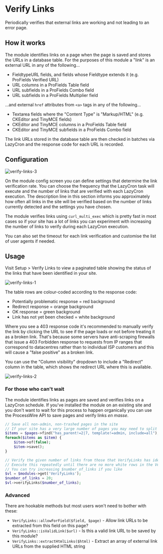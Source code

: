 # Verify Links

Periodically verifies that external links are working and not leading to an error page.

## How it works

The module identifies links on a page when the page is saved and stores the URLs in a database table. For the purposes of this module a "link" is an external URL in any of the following...

* FieldtypeURL fields, and fields whose Fieldtype extends it (e.g. ProFields Verified URL)
* URL columns in a ProFields Table field
* URL subfields in a ProFields Combo field
* URL subfields in a ProFields Multiplier field

...and external `href` attributes from `<a>` tags in any of the following...

* Textarea fields where the "Content Type" is "Markup/HTML" (e.g. CKEditor and TinyMCE fields)
* CKEditor and TinyMCE columns in a ProFields Table field
* CKEditor and TinyMCE subfields in a ProFields Combo field

The link URLs stored in the database table are then checked in batches via LazyCron and the response code for each URL is recorded.

## Configuration

![verify-links-3](https://github.com/Toutouwai/VerifyLinks/assets/1538852/1d5dbae5-6755-4bcd-89a0-a931f0705864)

On the module config screen you can define settings that determine the link verification rate. You can choose the frequency that the LazyCron task will execute and the number of links that are verified with each LazyCron execution. The description line in this section informs you approximately how often all links in the site will be verified based on the number of links currently detected and the settings you have chosen.

The module verifies links using `curl_multi_exec` which is pretty fast in most cases so if your site has a lot of links you can experiment with increasing the number of links to verify during each LazyCron execution.

You can also set the timeout for each link verification and customise the list of user agents if needed.

## Usage

Visit Setup > Verify Links to view a paginated table showing the status of the links that have been identified in your site.

![verify-links-1](https://github.com/Toutouwai/VerifyLinks/assets/1538852/90d7191b-2f67-400e-ace7-270b37cb2fbc)

The table rows are colour-coded according to the response code:

* Potentially problematic response = red background
* Redirect response = orange background
* OK response = green background
* Link has not yet been checked = white background

Where you see a 403 response code it's recommended to manually verify the link by clicking the URL to see if the page loads or not before treating it as a broken link. That's because some servers have anti-scraping firewalls that issue a 403 Forbidden response to requests from IP ranges that correspond to datacentres rather than to individual ISP customers and this will cause a "false positive" as a broken link.

You can use the "Column visibility" dropdown to include a "Redirect" column in the table, which shows the redirect URL where this is available.

![verify-links-2](https://github.com/Toutouwai/VerifyLinks/assets/1538852/dc45a270-0e71-4c38-8c02-dff9d43dd56c)

### For those who can't wait

The module identifies links as pages are saved and verifies links on a LazyCron schedule. If you've installed the module on an existing site and you don't want to wait for this process to happen organically you can use the ProcessWire API to save pages and verify links _en masse_.

```php
// Save all non-admin, non-trashed pages in the site
// If your site has a very large number of pages you may need to split this into batches
$items = $pages->find("has_parent!=2|7, template!=admin, include=all");
foreach($items as $item) {
    $item->of(false);
    $item->save();
}
```

```php
// Verify the given number of links from those that VerifyLinks has identified
// Execute this repeatedly until there are no more white rows in the Verify Links table
// You can try increasing $number_of_links if you like
$vl = $modules->get('VerifyLinks');
$number_of_links = 20;
$vl->verifyLinks($number_of_links);
```

### Advanced

There are hookable methods but most users won't need to bother with these:

* `VerifyLinks::allowForField($field, $page)` - Allow link URLs to be extracted from this field on this page?
* `VerifyLinks::isValidLink($url)` - Is this a valid link URL to be saved by this module?
* `VerifyLinks::extractHtmlLinks($html)` - Extract an array of external link URLs from the supplied HTML string
